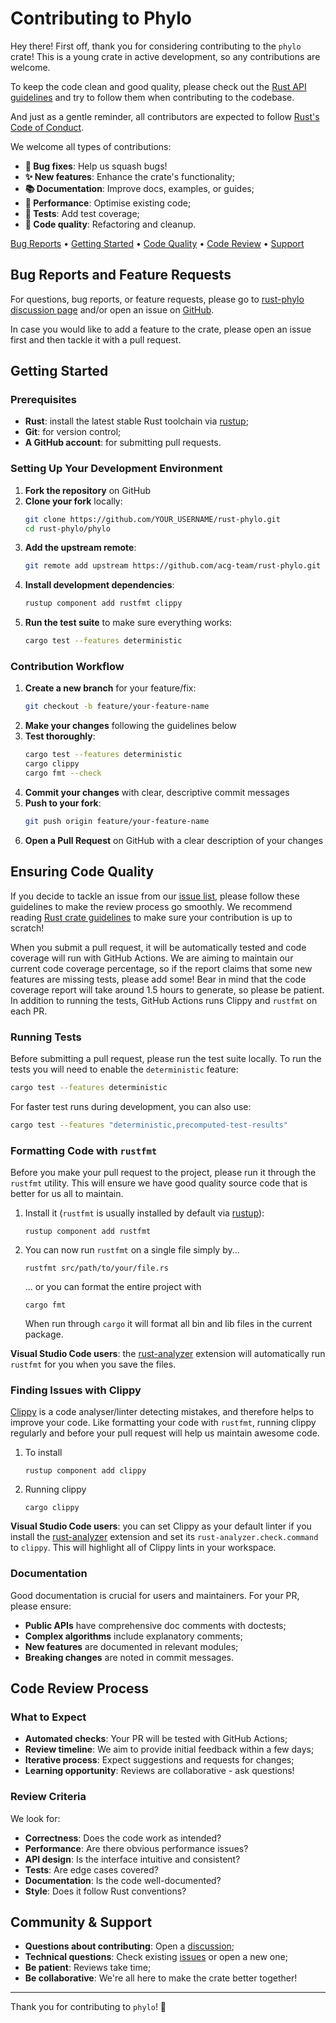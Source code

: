 # Contributing to Phylo

Hey there! First off, thank you for considering contributing to the `phylo` crate! This is a young crate in active development, so any contributions are welcome.

To keep the code clean and good quality, please check out the [Rust API guidelines]( https://rust-lang.github.io/api-guidelines/about.html ) and try to follow them when contributing to the codebase.

And just as a gentle reminder, all contributors are expected to follow [Rust's Code of Conduct]( https://www.rust-lang.org/policies/code-of-conduct ).

We welcome all types of contributions:

- **🐛 Bug fixes**: Help us squash bugs!
- **✨ New features**: Enhance the crate's functionality;
- **📚 Documentation**: Improve docs, examples, or guides;
- **🔧 Performance**: Optimise existing code;
- **🧪 Tests**: Add test coverage;
- **🎨 Code quality**: Refactoring and cleanup.

[Bug Reports](#bug-reports-and-feature-requests) • [Getting Started](#getting-started) • [Code Quality](#ensuring-code-quality) • [Code Review](#code-review-process) • [Support](#community--support)

## Bug Reports and Feature Requests

For questions, bug reports, or feature requests, please go to [rust-phylo discussion page]( https://github.com/acg-team/rust-phylo/discussions ) and/or open an issue on [GitHub]( https://github.com/acg-team/rust-phylo/issues ).

In case you would like to add a feature to the crate, please open an issue first and then tackle it with a pull request.

## Getting Started

### Prerequisites

- **Rust**: install the latest stable Rust toolchain via [rustup](https://rustup.rs/);
- **Git**: for version control;
- **A GitHub account**: for submitting pull requests.

### Setting Up Your Development Environment

1. **Fork the repository** on GitHub
2. **Clone your fork** locally:
   ```bash
   git clone https://github.com/YOUR_USERNAME/rust-phylo.git
   cd rust-phylo/phylo
   ```
3. **Add the upstream remote**:
   ```bash
   git remote add upstream https://github.com/acg-team/rust-phylo.git
   ```
4. **Install development dependencies**:
   ```bash
   rustup component add rustfmt clippy
   ```
5. **Run the test suite** to make sure everything works:
   ```bash
   cargo test --features deterministic
   ```

### Contribution Workflow

1. **Create a new branch** for your feature/fix:
   ```bash
   git checkout -b feature/your-feature-name
   ```
2. **Make your changes** following the guidelines below
3. **Test thoroughly**:
   ```bash
   cargo test --features deterministic
   cargo clippy
   cargo fmt --check
   ```
4. **Commit your changes** with clear, descriptive commit messages
5. **Push to your fork**:
   ```bash
   git push origin feature/your-feature-name
   ```
6. **Open a Pull Request** on GitHub with a clear description of your changes

## Ensuring Code Quality

If you decide to tackle an issue from our [issue list]( https://github.com/acg-team/rust-phylo/issues ), please follow these guidelines to make the review process go smoothly. We recommend reading [Rust crate guidelines]( https://rust-lang.github.io/api-guidelines/about.html ) to make sure your contribution is up to scratch!

When you submit a pull request, it will be automatically tested and code coverage will run with GitHub Actions. We are aiming to maintain our current code coverage percentage, so if the report claims that some new features are missing tests, please add some! Bear in mind that the code coverage report will take around 1.5 hours to generate, so please be patient. In addition to running the tests, GitHub Actions runs Clippy and `rustfmt` on each PR.

### Running Tests

Before submitting a pull request, please run the test suite locally. To run the tests you will need to enable the `deterministic` feature:

```bash
cargo test --features deterministic
```

For faster test runs during development, you can also use:

```bash
cargo test --features "deterministic,precomputed-test-results"
```

### Formatting Code with `rustfmt`

Before you make your pull request to the project, please run it through the `rustfmt` utility. This will ensure we have good quality source code that is better for us all to maintain.

1. Install it (`rustfmt` is usually installed by default via [rustup](https://rustup.rs/)):
    ```
    rustup component add rustfmt
    ```
2. You can now run `rustfmt` on a single file simply by...
    ```
    rustfmt src/path/to/your/file.rs
    ```
   ... or you can format the entire project with
   ```
   cargo fmt
   ```
   When run through `cargo` it will format all bin and lib files in the current package.

**Visual Studio Code users**: the [rust-analyzer]( https://rust-analyzer.github.io/ ) extension will automatically run `rustfmt` for you when you save the files.

### Finding Issues with Clippy

[Clippy]( https://doc.rust-lang.org/clippy/ ) is a code analyser/linter detecting mistakes, and therefore helps to improve your code. Like formatting your code with `rustfmt`, running clippy regularly and before your pull request will help us maintain awesome code.

1. To install
    ```
    rustup component add clippy
    ```
2. Running clippy
    ```
    cargo clippy
    ```

**Visual Studio Code users**: you can set Clippy as your default linter if you install the [rust-analyzer]( https://rust-analyzer.github.io/ ) extension and set its `rust-analyzer.check.command` to `clippy`. This will highlight all of Clippy lints in your workspace.

### Documentation

Good documentation is crucial for users and maintainers. For your PR, please ensure:

- **Public APIs** have comprehensive doc comments with doctests;
- **Complex algorithms** include explanatory comments;
- **New features** are documented in relevant modules;
- **Breaking changes** are noted in commit messages.

<!-- To check documentation:
```bash
cargo doc --open
```

### Benchmarks

If your changes affect performance, please run benchmarks:
```bash
cargo bench
```

Add new benchmarks for significant new functionality. -->

## Code Review Process

### What to Expect

- **Automated checks**: Your PR will be tested with GitHub Actions;
- **Review timeline**: We aim to provide initial feedback within a few days;
- **Iterative process**: Expect suggestions and requests for changes;
- **Learning opportunity**: Reviews are collaborative - ask questions!

### Review Criteria

We look for:
- **Correctness**: Does the code work as intended?
- **Performance**: Are there obvious performance issues?
- **API design**: Is the interface intuitive and consistent?
- **Tests**: Are edge cases covered?
- **Documentation**: Is the code well-documented?
- **Style**: Does it follow Rust conventions?

## Community & Support

- **Questions about contributing**: Open a [discussion](https://github.com/acg-team/rust-phylo/discussions);
- **Technical questions**: Check existing [issues](https://github.com/acg-team/rust-phylo/issues) or open a new one;
- **Be patient**: Reviews take time;
- **Be collaborative**: We're all here to make the crate better together!

---

Thank you for contributing to `phylo`! 🦀
